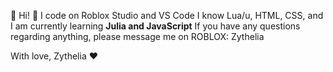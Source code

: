 🌊 Hi! 🌊
I code on Roblox Studio and VS Code
I know Lua/u, HTML, CSS, and I am currently learning **Julia and JavaScript**
If you have any questions regarding anything, please message me on ROBLOX: Zythelia

With love, Zythelia ❤️
